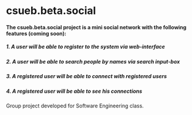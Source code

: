 # csueb.beta.social
#### The csueb.beta.social project is a mini social network with the following features (coming soon):
##### 1. A user will be able to register to the system via web-interface
##### 2. A user will be able to search people by names via search input-box
##### 3. A registered user will be able to connect with registered users
##### 4. A registered user will be able to see his connections



Group project developed for Software Engineering class.

